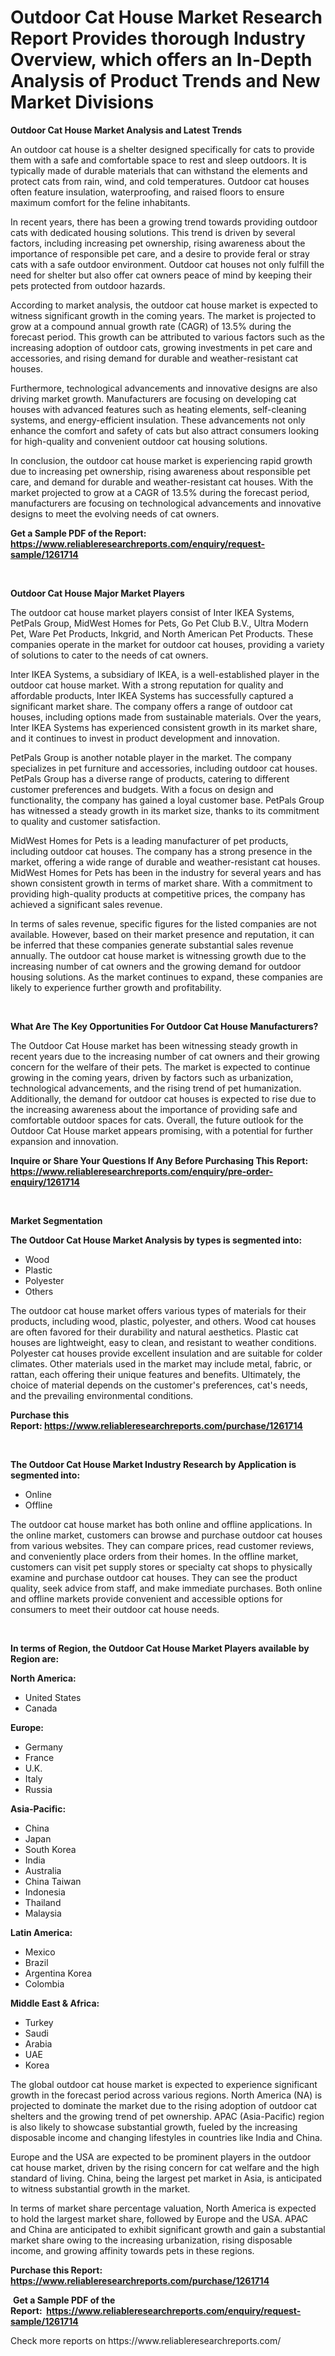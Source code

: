 <p><h1>Outdoor Cat House Market Research Report Provides thorough Industry Overview, which offers an In-Depth Analysis of Product Trends and New Market Divisions</h1></p><p><strong>Outdoor Cat House Market Analysis and Latest Trends</strong></p>
<p><p>An outdoor cat house is a shelter designed specifically for cats to provide them with a safe and comfortable space to rest and sleep outdoors. It is typically made of durable materials that can withstand the elements and protect cats from rain, wind, and cold temperatures. Outdoor cat houses often feature insulation, waterproofing, and raised floors to ensure maximum comfort for the feline inhabitants.</p><p>In recent years, there has been a growing trend towards providing outdoor cats with dedicated housing solutions. This trend is driven by several factors, including increasing pet ownership, rising awareness about the importance of responsible pet care, and a desire to provide feral or stray cats with a safe outdoor environment. Outdoor cat houses not only fulfill the need for shelter but also offer cat owners peace of mind by keeping their pets protected from outdoor hazards.</p><p>According to market analysis, the outdoor cat house market is expected to witness significant growth in the coming years. The market is projected to grow at a compound annual growth rate (CAGR) of 13.5% during the forecast period. This growth can be attributed to various factors such as the increasing adoption of outdoor cats, growing investments in pet care and accessories, and rising demand for durable and weather-resistant cat houses.</p><p>Furthermore, technological advancements and innovative designs are also driving market growth. Manufacturers are focusing on developing cat houses with advanced features such as heating elements, self-cleaning systems, and energy-efficient insulation. These advancements not only enhance the comfort and safety of cats but also attract consumers looking for high-quality and convenient outdoor cat housing solutions.</p><p>In conclusion, the outdoor cat house market is experiencing rapid growth due to increasing pet ownership, rising awareness about responsible pet care, and demand for durable and weather-resistant cat houses. With the market projected to grow at a CAGR of 13.5% during the forecast period, manufacturers are focusing on technological advancements and innovative designs to meet the evolving needs of cat owners.</p></p>
<p><strong>Get a Sample PDF of the Report:&nbsp; <a href="https://www.reliableresearchreports.com/enquiry/request-sample/1261714">https://www.reliableresearchreports.com/enquiry/request-sample/1261714</a></strong></p>
<p>&nbsp;</p>
<p><strong>Outdoor Cat House Major Market Players</strong></p>
<p><p>The outdoor cat house market players consist of Inter IKEA Systems, PetPals Group, MidWest Homes for Pets, Go Pet Club B.V., Ultra Modern Pet, Ware Pet Products, Inkgrid, and North American Pet Products. These companies operate in the market for outdoor cat houses, providing a variety of solutions to cater to the needs of cat owners.</p><p>Inter IKEA Systems, a subsidiary of IKEA, is a well-established player in the outdoor cat house market. With a strong reputation for quality and affordable products, Inter IKEA Systems has successfully captured a significant market share. The company offers a range of outdoor cat houses, including options made from sustainable materials. Over the years, Inter IKEA Systems has experienced consistent growth in its market share, and it continues to invest in product development and innovation.</p><p>PetPals Group is another notable player in the market. The company specializes in pet furniture and accessories, including outdoor cat houses. PetPals Group has a diverse range of products, catering to different customer preferences and budgets. With a focus on design and functionality, the company has gained a loyal customer base. PetPals Group has witnessed a steady growth in its market size, thanks to its commitment to quality and customer satisfaction.</p><p>MidWest Homes for Pets is a leading manufacturer of pet products, including outdoor cat houses. The company has a strong presence in the market, offering a wide range of durable and weather-resistant cat houses. MidWest Homes for Pets has been in the industry for several years and has shown consistent growth in terms of market share. With a commitment to providing high-quality products at competitive prices, the company has achieved a significant sales revenue.</p><p>In terms of sales revenue, specific figures for the listed companies are not available. However, based on their market presence and reputation, it can be inferred that these companies generate substantial sales revenue annually. The outdoor cat house market is witnessing growth due to the increasing number of cat owners and the growing demand for outdoor housing solutions. As the market continues to expand, these companies are likely to experience further growth and profitability.</p></p>
<p>&nbsp;</p>
<p><strong>What Are The Key Opportunities For Outdoor Cat House Manufacturers?</strong></p>
<p><p>The Outdoor Cat House market has been witnessing steady growth in recent years due to the increasing number of cat owners and their growing concern for the welfare of their pets. The market is expected to continue growing in the coming years, driven by factors such as urbanization, technological advancements, and the rising trend of pet humanization. Additionally, the demand for outdoor cat houses is expected to rise due to the increasing awareness about the importance of providing safe and comfortable outdoor spaces for cats. Overall, the future outlook for the Outdoor Cat House market appears promising, with a potential for further expansion and innovation.</p></p>
<p><strong>Inquire or Share Your Questions If Any Before Purchasing This Report: <a href="https://www.reliableresearchreports.com/enquiry/pre-order-enquiry/1261714">https://www.reliableresearchreports.com/enquiry/pre-order-enquiry/1261714</a></strong></p>
<p>&nbsp;</p>
<p><strong>Market Segmentation</strong></p>
<p><strong>The Outdoor Cat House Market Analysis by types is segmented into:</strong></p>
<p><ul><li>Wood</li><li>Plastic</li><li>Polyester</li><li>Others</li></ul></p>
<p><p>The outdoor cat house market offers various types of materials for their products, including wood, plastic, polyester, and others. Wood cat houses are often favored for their durability and natural aesthetics. Plastic cat houses are lightweight, easy to clean, and resistant to weather conditions. Polyester cat houses provide excellent insulation and are suitable for colder climates. Other materials used in the market may include metal, fabric, or rattan, each offering their unique features and benefits. Ultimately, the choice of material depends on the customer's preferences, cat's needs, and the prevailing environmental conditions.</p></p>
<p><strong>Purchase this Report:&nbsp;<a href="https://www.reliableresearchreports.com/purchase/1261714">https://www.reliableresearchreports.com/purchase/1261714</a></strong></p>
<p>&nbsp;</p>
<p><strong>The Outdoor Cat House Market Industry Research by Application is segmented into:</strong></p>
<p><ul><li>Online</li><li>Offline</li></ul></p>
<p><p>The outdoor cat house market has both online and offline applications. In the online market, customers can browse and purchase outdoor cat houses from various websites. They can compare prices, read customer reviews, and conveniently place orders from their homes. In the offline market, customers can visit pet supply stores or specialty cat shops to physically examine and purchase outdoor cat houses. They can see the product quality, seek advice from staff, and make immediate purchases. Both online and offline markets provide convenient and accessible options for consumers to meet their outdoor cat house needs.</p></p>
<p>&nbsp;</p>
<p><strong>In terms of Region, the Outdoor Cat House Market Players available by Region are:</strong></p>
<p>
    <p> <strong> North America: </strong>
        <ul>
            <li>United States</li>
            <li>Canada</li>
        </ul>
        </p> 
    <p> <strong> Europe: </strong>
        <ul>
            <li>Germany</li>
            <li>France</li>
            <li>U.K.</li>
            <li>Italy</li>
            <li>Russia</li>
        </ul>
        </p> 
    <p> <strong> Asia-Pacific: </strong>
        <ul>
            <li>China</li>
            <li>Japan</li>
            <li>South Korea</li>
            <li>India</li>
            <li>Australia</li>
            <li>China Taiwan</li>
            <li>Indonesia</li>
            <li>Thailand</li>
            <li>Malaysia</li>
        </ul>
        </p> 
    <p> <strong> Latin America: </strong>
        <ul>
            <li>Mexico</li>
            <li>Brazil</li>
            <li>Argentina Korea</li>
            <li>Colombia</li>
        </ul>
        </p> 
    <p> <strong> Middle East & Africa: </strong>
        <ul>
            <li>Turkey</li>
            <li>Saudi</li>
            <li>Arabia</li>
            <li>UAE</li>
            <li>Korea</li>
        </ul>
    </p>
    </p>
<p><p>The global outdoor cat house market is expected to experience significant growth in the forecast period across various regions. North America (NA) is projected to dominate the market due to the rising adoption of outdoor cat shelters and the growing trend of pet ownership. APAC (Asia-Pacific) region is also likely to showcase substantial growth, fueled by the increasing disposable income and changing lifestyles in countries like India and China.</p><p>Europe and the USA are expected to be prominent players in the outdoor cat house market, driven by the rising concern for cat welfare and the high standard of living. China, being the largest pet market in Asia, is anticipated to witness substantial growth in the market.</p><p>In terms of market share percentage valuation, North America is expected to hold the largest market share, followed by Europe and the USA. APAC and China are anticipated to exhibit significant growth and gain a substantial market share owing to the increasing urbanization, rising disposable income, and growing affinity towards pets in these regions.</p></p>
<p><strong>Purchase this Report: <a href="https://www.reliableresearchreports.com/purchase/1261714">https://www.reliableresearchreports.com/purchase/1261714</a></strong></p>
<p>&nbsp;<strong>Get a Sample PDF of the Report:&nbsp;&nbsp;<a href="https://www.reliableresearchreports.com/enquiry/request-sample/1261714">https://www.reliableresearchreports.com/enquiry/request-sample/1261714</a></strong></p>
<p><strong></strong></p>
<p>Check more reports on https://www.reliableresearchreports.com/</p>